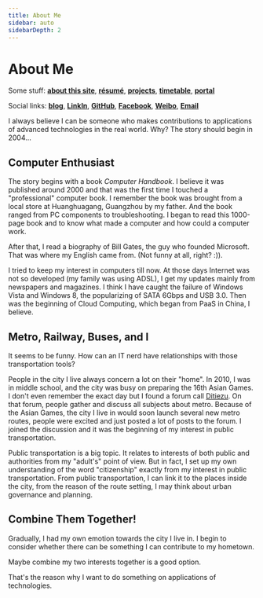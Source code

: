 ```yaml
---
title: About Me
sidebar: auto
sidebarDepth: 2
---
```


# About Me

Some stuff: [**about this site**](/about/site.html), [**résumé**](/cv/), [**projects**](/projects/), [**timetable**](/teaching/timetable.html), [**portal**](https://portal.billzhonggz.com)

Social links: [**blog**](https://billzhonggz.com/blog), [**LinkIn**](http://www.linkedin.com/in/billzhonggz/), [**GitHub**](https://github.com/billzhonggz), [**Facebook**](https://www.facebook.com/taizuzhong), [**Weibo**](https://weibo.com/huayou2908), [**Email**](mailto:billzhonggz@outlook.com)

I always believe I can be someone who makes contributions to applications of advanced technologies in the real world. Why? The story should begin in 2004...

## Computer Enthusiast

The story begins with a book *Computer Handbook*. I believe it was published around 2000 and that was the first time I touched a "professional" computer book. I remember the book was brought from a local store at Huanghuagang, Guangzhou by my father. And the book ranged from PC components to troubleshooting. I began to read this 1000-page book and to know what made a computer and how could a computer work.

After that, I read a biography of Bill Gates, the guy who founded Microsoft. That was where my English came from. (Not funny at all, right? :)).

I tried to keep my interest in computers till now. At those days Internet was not so developed (my family was using ADSL), I get my updates mainly from newspapers and magazines. I think I have caught the failure of Windows Vista and Windows 8, the popularizing of SATA 6Gbps and USB 3.0. Then was the beginning of Cloud Computing, which began from PaaS in China, I believe.

## Metro, Railway, Buses, and I

It seems to be funny. How can an IT nerd have relationships with those transportation tools?

People in the city I live always concern a lot on their "home". In 2010, I was in middle school, and the city was busy on preparing the 16th Asian Games. I don't even remember the exact day but I found a forum call [Ditiezu](http://www.ditiezu.com/). On that forum, people gather and discuss all subjects about metro. Because of the Asian Games, the city I live in would soon launch several new metro routes, people were excited and just posted a lot of posts to the forum. I joined the discussion and it was the beginning of my interest in public transportation.

Public transportation is a big topic. It relates to interests of both public and authorities from my "adult's" point of view. But in fact, I set up my own understanding of the word "citizenship" exactly from my interest in public transportation. From public transportation, I can link it to the places inside the city, from the reason of the route setting, I may think about urban governance and planning.

## Combine Them Together!

Gradually, I had my own emotion towards the city I live in. I begin to consider whether there can be something I can contribute to my hometown.

Maybe combine my two interests together is a good option.

That's the reason why I want to do something on applications of technologies.